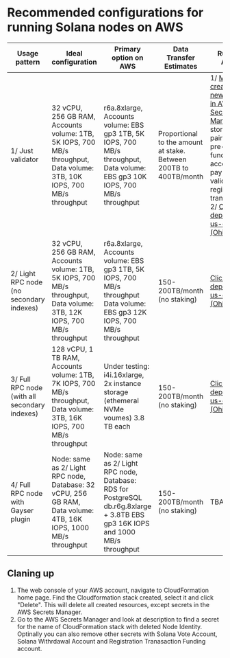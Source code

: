 # Recommended configurations for running Solana nodes on AWS

| Usage pattern  | Ideal configuration  | Primary option on AWS  | Data Transfer Estimates | Run on AWS |
|---|---|---|---|---|
| 1/ Just validator | 32 vCPU, 256 GB RAM, Accounts volume: 1TB, 5K IOPS, 700 MB/s throughput, Data volume: 3TB, 10K IOPS, 700 MB/s throughput   | r6a.8xlarge, Accounts volume: EBS gp3 1TB, 5K IOPS, 700 MB/s throughput, Data volume: EBS gp3 10K IOPS, 700 MB/s throughput | Proportional to the amount at stake. Between 200TB to 400TB/month  | 1/ [Manually create a new secret in AWS Secrets Manager](https://docs.aws.amazon.com/secretsmanager/latest/userguide/create_secret.html)  to store a key pair for pre-funded account to pay for validator registration transaction. 2/ [Click to deploy in us-east-2 (Ohio)](https://us-east-2.console.aws.amazon.com/cloudformation/home?region=us-east-2#/stacks/create/review&templateURL=https://raw.githubusercontent.com/frbrkoala/solana-configs-for-aws/main/cloudformation/ec2-solana-node-template.yaml&stackName=solana-validator-node&InstanceType=r6a.8xlarge&DataDiscType=gp3&AccountsDiscType=gp3&SolanaVersion=1.14.17&SolanaNodeType=validator) |
| 2/ Light RPC node (no secondary indexes) | 32 vCPU, 256 GB RAM, Accounts volume: 1TB, 5K IOPS, 700 MB/s throughput, Data volume: 3TB, 12K IOPS, 700 MB/s throughput   | r6a.8xlarge, Accounts volume: EBS gp3 1TB, 5K IOPS, 700 MB/s throughput Data volume: EBS gp3 12K IOPS, 700 MB/s throughput | 150-200TB/month (no staking) | [Click to deploy in us-east-2 (Ohio)](https://us-east-2.console.aws.amazon.com/cloudformation/home?region=us-east-2#/stacks/create/review&templateURL=https://raw.githubusercontent.com/frbrkoala/solana-configs-for-aws/main/cloudformation/ec2-solana-node-template.yaml&stackName=solana-lightrpc-node&InstanceType=r6a.8xlarge&DataDiscType=gp3&AccountsDiscType=gp3&SolanaVersion=1.14.17&SolanaNodeType=lightrpc) |
| 3/ Full RPC node (with all secondary indexes) | 128 vCPU, 1 TB RAM, Accounts volume: 1TB, 7K IOPS, 700 MB/s throughput, Data volume: 3TB, 16K IOPS, 700 MB/s throughput    | Under testing: i4i.16xlarge, 2x instance storage (ethemeral NVMe voumes) 3.8 TB each | 150-200TB/month (no staking) | [Click to deploy in us-east-2 (Ohio)](https://us-east-2.console.aws.amazon.com/cloudformation/home?region=us-east-2#/stacks/create/review&templateURL=https://raw.githubusercontent.com/frbrkoala/solana-configs-for-aws/main/cloudformation/ec2-solana-node-template.yaml&stackName=solana-heavyrpc-node&InstanceType=i4i.16xlarge&DataDiscType=none&AccountsDiscType=none&SolanaVersion=1.14.17&SolanaNodeType=heavyrpc) |
| 4/ Full RPC node with Gayser plugin | Node: same as 2/ Light RPC node, Database: 32 vCPU, 256 GB RAM, Data volume: 4TB, 16K IOPS, 1000 MB/s throughput | Node: same as 2/ Light RPC node, Database: RDS for PostgreSQL db.r6g.8xlarge + 3.8TB EBS gp3 16K IOPS and 1000 MB/s throughput | 150-200TB/month (no staking) | TBA  |

## Claning up

1. The web console of your AWS account, navigate to CloudFormation home page. Find the Cloudformation stack created, select it and click "Delete". This will delete all created resources, except secrets in the AWS Secrets Manager.
2. Go to the AWS Secrets Manager and look at description to find a secret for the name of CloudFormation stack with deleted Node Identity. Optinally you can also remove other secrets with Solana Vote Account, Solana Withrdawal Account and Registration Tranasaction Funding account.